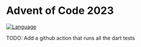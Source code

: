 # Advent of Code 2023

[![Language](https://img.shields.io/badge/language-Dart-blue.svg)](https://dart.dev)

TODO: Add a github action that runs all the dart tests
